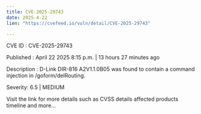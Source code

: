 ```yaml
---
title: CVE-2025-29743
date: 2025-4-22
lien: "https://cvefeed.io/vuln/detail/CVE-2025-29743"

---
```


CVE ID : CVE-2025-29743

Published :  April 22
2025
8:15 p.m. | 13 hours
27 minutes ago

Description : D-Link DIR-816 A2V1.1.0B05 was found to contain a command injection in /goform/delRouting.

Severity: 6.5 | MEDIUM

Visit the link for more details
such as CVSS details
affected products
timeline
and more...
